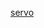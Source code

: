 [servo](https://github.com/semihenser/Embedded_Systems_Raspberry_Pi/blob/main/Servo_pico/servo_embedded.png)
